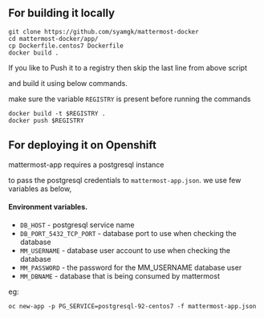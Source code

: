 
## For building it locally

```
git clone https://github.com/syamgk/mattermost-docker
cd mattermost-docker/app/
cp Dockerfile.centos7 Dockerfile
docker build .
```
If you like to Push it to a registry then skip the
last line from above script

and build it using below commands.

make sure the variable `REGISTRY` is present before running the commands
```
docker build -t $REGISTRY .
docker push $REGISTRY
```

## For deploying it on Openshift

mattermost-app requires a postgresql instance 

to pass the postgresql credentials to `mattermost-app.json`. we use few variables as below,

#### Environment variables.

* `DB_HOST` - postgresql service name
* `DB_PORT_5432_TCP_PORT` - database port to use when checking the database
* `MM_USERNAME` - database user account to use when checking the database
* `MM_PASSWORD` -  the password for the MM_USERNAME database user
* `MM_DBNAME` -  database that is being consumed by mattermost

eg:
```
oc new-app -p PG_SERVICE=postgresql-92-centos7 -f mattermost-app.json
```

